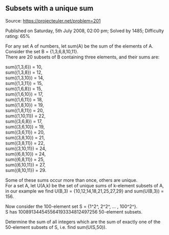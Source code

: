 Subsets with a unique sum
-------------------------

Source: https://projecteuler.net/problem=201

Published on Saturday, 5th July 2008, 02:00 pm; Solved by 1485;
Difficulty rating: 65%

For any set A of numbers, let sum(A) be the sum of the elements of A.\
 Consider the set B = {1,3,6,8,10,11}.\
 There are 20 subsets of B containing three elements, and their sums
are:

sum({1,3,6}) = 10,\
 sum({1,3,8}) = 12,\
 sum({1,3,10}) = 14,\
 sum({1,3,11}) = 15,\
 sum({1,6,8}) = 15,\
 sum({1,6,10}) = 17,\
 sum({1,6,11}) = 18,\
 sum({1,8,10}) = 19,\
 sum({1,8,11}) = 20,\
 sum({1,10,11}) = 22,\
 sum({3,6,8}) = 17,\
 sum({3,6,10}) = 19,\
 sum({3,6,11}) = 20,\
 sum({3,8,10}) = 21,\
 sum({3,8,11}) = 22,\
 sum({3,10,11}) = 24,\
 sum({6,8,10}) = 24,\
 sum({6,8,11}) = 25,\
 sum({6,10,11}) = 27,\
 sum({8,10,11}) = 29.

Some of these sums occur more than once, others are unique.\
 For a set A, let U(A,k) be the set of unique sums of k-element subsets
of A, in our example we find U(B,3) = {10,12,14,18,21,25,27,29} and
sum(U(B,3)) = 156.

Now consider the 100-element set S = {1^2^, 2^2^, ... , 100^2^}.\
 S has 100891344545564193334812497256 50-element subsets.

Determine the sum of all integers which are the sum of exactly one of
the 50-element subsets of S, i.e. find sum(U(S,50)).
